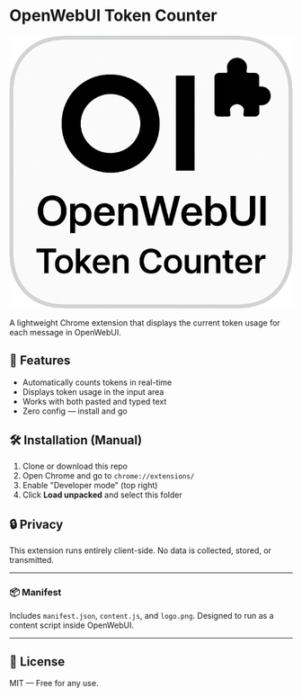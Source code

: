 
# OpenWebUI Token Counter

![Logo](logo.png)

A lightweight Chrome extension that displays the current token usage for each message in OpenWebUI.

## 🧩 Features
- Automatically counts tokens in real-time
- Displays token usage in the input area
- Works with both pasted and typed text
- Zero config — install and go

## 🛠 Installation (Manual)
1. Clone or download this repo
2. Open Chrome and go to `chrome://extensions/`
3. Enable "Developer mode" (top right)
4. Click **Load unpacked** and select this folder

## 🔒 Privacy
This extension runs entirely client-side. No data is collected, stored, or transmitted.

---

### 📦 Manifest
Includes `manifest.json`, `content.js`, and `logo.png`. Designed to run as a content script inside OpenWebUI.

---

## 📜 License
MIT — Free for any use.
